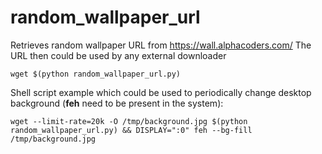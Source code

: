 # random_wallpaper_url
Retrieves random wallpaper URL from https://wall.alphacoders.com/
The URL then could be used by any external downloader

```terminal
wget $(python random_wallpaper_url.py)
``` 
Shell script example which could be used to periodically change desktop background (**feh** need to be present in the system):

```
wget --limit-rate=20k -O /tmp/background.jpg $(python random_wallpaper_url.py) && DISPLAY=":0" feh --bg-fill /tmp/background.jpg
```